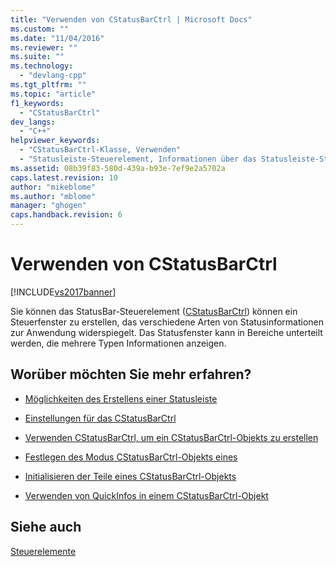 ```yaml
---
title: "Verwenden von CStatusBarCtrl | Microsoft Docs"
ms.custom: ""
ms.date: "11/04/2016"
ms.reviewer: ""
ms.suite: ""
ms.technology: 
  - "devlang-cpp"
ms.tgt_pltfrm: ""
ms.topic: "article"
f1_keywords: 
  - "CStatusBarCtrl"
dev_langs: 
  - "C++"
helpviewer_keywords: 
  - "CStatusBarCtrl-Klasse, Verwenden"
  - "Statusleiste-Steuerelement, Informationen über das Statusleiste-Steuerelement"
ms.assetid: 08b39f83-580d-439a-b93e-7ef9e2a5702a
caps.latest.revision: 10
author: "mikeblome"
ms.author: "mblome"
manager: "ghogen"
caps.handback.revision: 6
---
```

# Verwenden von CStatusBarCtrl
[!INCLUDE[vs2017banner](../assembler/inline/includes/vs2017banner.md)]

Sie können das StatusBar\-Steuerelement \([CStatusBarCtrl](../mfc/reference/cstatusbarctrl-class.md)\) können ein Steuerfenster zu erstellen, das verschiedene Arten von Statusinformationen zur Anwendung widerspiegelt.  Das Statusfenster kann in Bereiche unterteilt werden, die mehrere Typen Informationen anzeigen.  
  
## Worüber möchten Sie mehr erfahren?  
  
-   [Möglichkeiten des Erstellens einer Statusleiste](../mfc/methods-of-creating-a-status-bar.md)  
  
-   [Einstellungen für das CStatusBarCtrl](../mfc/settings-for-the-cstatusbarctrl.md)  
  
-   [Verwenden CStatusBarCtrl, um ein CStatusBarCtrl\-Objekts zu erstellen](../mfc/using-cstatusbarctrl-to-create-a-cstatusbarctrl-object.md)  
  
-   [Festlegen des Modus CStatusBarCtrl\-Objekts eines](../mfc/setting-the-mode-of-a-cstatusbarctrl-object.md)  
  
-   [Initialisieren der Teile eines CStatusBarCtrl\-Objekts](../mfc/initializing-the-parts-of-a-cstatusbarctrl-object.md)  
  
-   [Verwenden von QuickInfos in einem CStatusBarCtrl\-Objekt](../mfc/using-tooltips-in-a-cstatusbarctrl-object.md)  
  
## Siehe auch  
 [Steuerelemente](../mfc/controls-mfc.md)